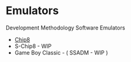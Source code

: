 Emulators
=========

Development Methodology Software Emulators

* [Chip8](https://github.com/vicboma1/emulators/tree/master/chip8)
* S-Chip8 - WIP
* Game Boy Classic - ( SSADM - WIP )
